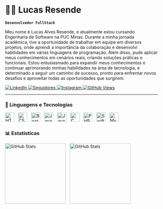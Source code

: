 # 👨‍💻 Lucas Resende

**`Desenvolvedor FullStack`**

Meu nome é Lucas Alves Resende, e atualmente estou cursando Engenharia de Software na PUC Minas. Durante a minha jornada acadêmica, tive a oportunidade de trabalhar em equipe em diversos projetos, onde aprendi a importância da colaboração e desenvolvi habilidades em várias linguagens de programação. Além disso, pude aplicar meus conhecimentos em cenários reais, criando soluções práticas e funcionais. Estou entusiasmado para expandir meus conhecimentos e continuar aprimorando minhas habilidades na área de tecnologia, e determinado a seguir um caminho de sucesso, pronto para enfrentar novos desafios e aproveitar todas as oportunidades que surgirem.

<p align="left">
    <a href="https://www.linkedin.com/in/lucasrsnd1/">
        <img 
            alt="LinkedIn" 
            title="Me siga no LinkedIn" 
            src="https://custom-icon-badges.demolab.com/badge/-LinkedIn-blue?style=for-the-badge&logo=linkedin&logoColor=white"
        />
    </a>
    <a href="https://github.com/lucasrsnd?tab=followers">
        <img 
            alt="Seguidores" 
            title="Me siga no GitHub" 
            src="https://custom-icon-badges.demolab.com/github/followers/lucasrsnd?color=236ad3&labelColor=1155ba&style=for-the-badge&logo=github&label=Seguidores&logoColor=white"
        />
    </a>
    <a href="https://www.instagram.com/lucasrsnd1/">
        <img 
            alt="Instagram" 
            title="Me siga no Instagram" 
            src="https://custom-icon-badges.demolab.com/badge/-Instagram-E4405F?style=for-the-badge&logo=instagram&logoColor=white"
        />
    </a>
    <a href="https://github.com/lucasrsnd">
        <img 
            alt="GitHub Views" 
            title="Visualizações do GitHub" 
            src="https://komarev.com/ghpvc/?username=lucasrsnd&color=006bed"
        />
      </a>
</p>


---

### 🤖 Linguagens e Tecnologias

<img 
    align="left" 
    alt="HTML"
    title="HTML" 
    width="30px" 
    style="padding-right: 10px;" 
    src="https://cdn.jsdelivr.net/gh/devicons/devicon@latest/icons/html5/html5-original.svg" 
/>
<img 
    align="left" 
    alt="CSS" 
    title="CSS"
    width="30px" 
    style="padding-right: 10px;" 
    src="https://cdn.jsdelivr.net/gh/devicons/devicon@latest/icons/css3/css3-original.svg" 
/>
<img 
    align="left" 
    alt="Bootstrap"
    title="Bootstrap" 
    width="30px" 
    style="padding-right: 10px;" 
    src="https://cdn.jsdelivr.net/gh/devicons/devicon@latest/icons/bootstrap/bootstrap-original.svg" 
/>
<img 
    align="left" 
    alt="JavaScript" 
    title="JavaScript"
    width="30px" 
    style="padding-right: 10px;" 
    src="https://cdn.jsdelivr.net/gh/devicons/devicon@latest/icons/javascript/javascript-original.svg" 
/>
<img 
    align="left" 
    alt="Java" 
    title="Java"
    width="30px" 
    style="padding-right: 10px;" 
    src="https://cdn.jsdelivr.net/gh/devicons/devicon@latest/icons/java/java-original.svg" 
/>
<img 
    align="left" 
    alt="C" 
    title="C"
    width="30px" 
    style="padding-right: 10px;" 
    src="https://cdn.jsdelivr.net/gh/devicons/devicon@latest/icons/c/c-original.svg" 
/>
<img 
    align="left" 
    alt="PHP" 
    title="PHP"
    width="30px" 
    style="padding-right: 10px;" 
    src="https://cdn.jsdelivr.net/gh/devicons/devicon@latest/icons/php/php-original.svg" 
/>
<img 
    align="left" 
    alt="Swift" 
    title="Swift"
    width="30px" 
    style="padding-right: 10px;" 
    src="https://cdn.jsdelivr.net/gh/devicons/devicon@latest/icons/swift/swift-original.svg" 
/>
<img 
    align="left" 
    alt="MySQL" 
    title="MySQL"
    width="30px" 
    style="padding-right: 10px;" 
    src="https://cdn.jsdelivr.net/gh/devicons/devicon@latest/icons/mysql/mysql-original.svg" 
/>

<br/>
<br/>


### 📊 Estatísticas

<p>
  <img 
    align="left" 
    alt="GitHub Stats" 
    height="200" 
    style="padding-right: 10px;" 
    src="https://github-readme-stats.vercel.app/api?username=lucasrsnd&show_icons=true&theme=tokyonight&locale=pt-br" 
  />

  <img 
    align="left" 
    alt="GitHub Stats" 
    height="200" 
    src="https://github-readme-stats.vercel.app/api/top-langs/?username=lucasrsnd&theme=tokyonight&layout=compact&custom_title=Tecnologias&langs_count=9" 
  />
</p>


